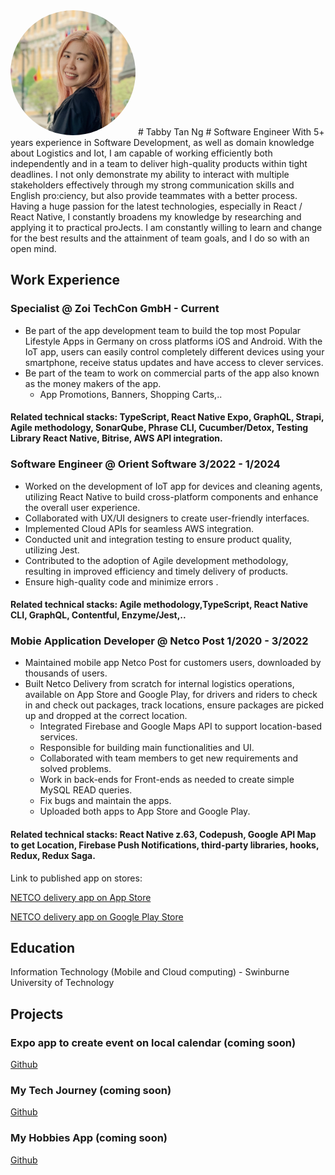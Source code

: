 
  <img src="assets/img/headshot_circle.png" alt="Profile Picture" style="border-radius: 50%; width: 200px; height: 200px;">
# Tabby Tan Ng
# Software Engineer
With 5+ years experience in Software Development, as well as domain knowledge about Logistics and Iot, I  am capable of working efficiently both independently and in a team to deliver high-quality products within tight  deadlines. I not only demonstrate my ability to interact with multiple stakeholders effectively through my strong  communication skills and English pro:ciency, but also provide teammates with a better process. Having a huge  passion for the latest technologies, especially in React / React Native, I constantly broadens my knowledge by  researching and applying it to practical proJects. I am constantly willing to learn and change for the best results and  the attainment of team goals, and I do so with an open mind. 

## Work Experience
### Specialist @ Zoi TechCon GmbH - Current
- Be part of the app development team to build the top most Popular Lifestyle Apps in Germany on cross platforms iOS and Android. With the IoT app, users can easily control completely different devices using your smartphone, receive status updates and have access to clever services.
- Be part of the team to work on commercial parts of the app also known as the money makers of the app.
  - App Promotions, Banners, Shopping Carts,..      

#### Related technical stacks: TypeScript, React Native Expo, GraphQL, Strapi, Agile methodology, SonarQube,   Phrase CLI, Cucumber/Detox, Testing Library React Native, Bitrise, AWS API integration. 

### Software Engineer @ Orient Software 3/2022 - 1/2024
* Worked on the development of IoT app for devices and cleaning agents, utilizing React Native to build cross-platform components and enhance the overall user experience.
* Collaborated with UX/UI designers to create user-friendly interfaces.
* Implemented Cloud APIs for seamless AWS integration.
* Conducted unit and integration testing to ensure product quality, utilizing Jest.
* Contributed to the adoption of Agile development methodology, resulting in improved efficiency and timely delivery of products.
* Ensure high-quality code and minimize errors .

#### Related technical stacks: Agile methodology,TypeScript, React Native CLI, GraphQL, Contentful, Enzyme/Jest,..

### Mobie Application Developer @ Netco Post 1/2020 - 3/2022
- Maintained mobile app Netco Post for customers users, downloaded by thousands of users.
- Built Netco Delivery from scratch for internal logistics operations, available on App Store and Google Play, for drivers and riders to check in and check out packages, track locations, ensure packages are picked up and dropped at the correct location.
  - Integrated Firebase and Google Maps API to support location-based services.
  - Responsible for building main functionalities and UI.
  - Collaborated with team members to get new requirements and solved problems.
  - Work in back-ends for Front-ends as needed to create simple MySQL READ queries.
  - Fix bugs and maintain the apps.
  - Uploaded both apps to App Store and Google Play.
#### Related technical stacks: React Native z.63, Codepush, Google API Map to get Location, Firebase Push Notifications, third-party libraries, hooks, Redux, Redux Saga. 

Link to published app on stores:

[NETCO delivery app on App Store](https://apps.apple.com/us/app/netco-smart/id1572393493)

[NETCO delivery app on Google Play Store](https://apps.apple.com/us/app/netco-smart/id1572393493)

## Education
Information Technology (Mobile and Cloud computing) - Swinburne University of Technology 

## Projects

### Expo app to create event on local calendar (coming soon)
[Github]([https://www.mdpi.com/1424-8220/22/8/3048](https://github.com/tabby-soup/portfolio))

### My Tech Journey (coming soon)
[Github]([https://www.mdpi.com/1424-8220/22/8/3048](https://github.com/tabby-soup/portfolio))

### My Hobbies App (coming soon)
[Github]([https://www.mdpi.com/1424-8220/22/8/3048](https://github.com/tabby-soup/portfolio))
